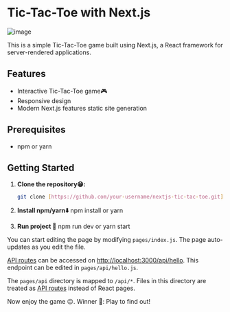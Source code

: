 # Tic-Tac-Toe with Next.js

![image](https://github.com/user-attachments/assets/19062d6a-2c2a-4886-856e-7a299f56be1f)

This is a simple Tic-Tac-Toe game built using Next.js, a React framework for server-rendered applications.

## Features

- Interactive Tic-Tac-Toe game🎮
- Responsive design
- Modern Next.js features static site generation

## Prerequisites
- npm or yarn

## Getting Started

1. **Clone the repository😁:**

   ```bash
   git clone [https://github.com/your-username/nextjs-tic-tac-toe.git](https://github.com/smrutid12/tic-tac-toe.git)
2. **Install npm/yarn⬇️**
   npm install or yarn
3. **Run project 🚀**
   npm run dev or yarn start

You can start editing the page by modifying `pages/index.js`. The page auto-updates as you edit the file.

[API routes](https://nextjs.org/docs/api-routes/introduction) can be accessed on [http://localhost:3000/api/hello](http://localhost:3000/api/hello). This endpoint can be edited in `pages/api/hello.js`.

The `pages/api` directory is mapped to `/api/*`. Files in this directory are treated as [API routes](https://nextjs.org/docs/api-routes/introduction) instead of React pages.

Now enjoy the game 😉.
Winner 💪: Play to find out!
